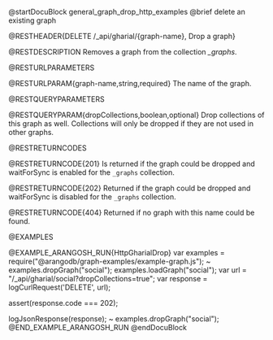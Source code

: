 @startDocuBlock general_graph_drop_http_examples
@brief delete an existing graph

@RESTHEADER{DELETE /_api/gharial/{graph-name}, Drop a graph}

@RESTDESCRIPTION
Removes a graph from the collection *_graphs*.

@RESTURLPARAMETERS

@RESTURLPARAM{graph-name,string,required}
The name of the graph.

@RESTQUERYPARAMETERS

@RESTQUERYPARAM{dropCollections,boolean,optional}
Drop collections of this graph as well.  Collections will only be
dropped if they are not used in other graphs.

@RESTRETURNCODES

@RESTRETURNCODE{201}
Is returned if the graph could be dropped and waitForSync is enabled
for the `_graphs` collection. 

@RESTRETURNCODE{202}
Returned if the graph could be dropped and waitForSync is disabled
for the `_graphs` collection.

@RESTRETURNCODE{404}
Returned if no graph with this name could be found.

@EXAMPLES

@EXAMPLE_ARANGOSH_RUN{HttpGharialDrop}
  var examples = require("@arangodb/graph-examples/example-graph.js");
~ examples.dropGraph("social");
  examples.loadGraph("social");
  var url = "/_api/gharial/social?dropCollections=true";
  var response = logCurlRequest('DELETE', url);

  assert(response.code === 202);

  logJsonResponse(response);
~ examples.dropGraph("social");
@END_EXAMPLE_ARANGOSH_RUN
@endDocuBlock
